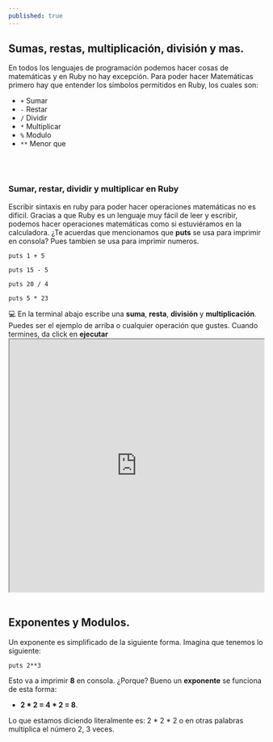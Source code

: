 ```yaml
---
published: true
---
```

## Sumas, restas, multiplicación, división y mas.

En todos los lenguajes de programación podemos hacer cosas de matemáticas y en Ruby no hay excepción. Para poder hacer Matemáticas primero hay que entender los símbolos permitidos en Ruby, los cuales son:

- `+`   Sumar
- `-`   Restar 
- `/`   Dividir
- `*`   Multiplicar
- `%`   Modulo
- `**`  Menor que

<br>
<br>

### Sumar, restar, dividir y multiplicar en Ruby

Escribir sintaxis en ruby para poder hacer operaciones matemáticas no es dificil. Gracias a que Ruby es un lenguaje muy fácil de leer y escribir, podemos hacer operaciones matemáticas como si estuviéramos en la calculadora. ¿Te acuerdas que mencionamos que **puts** se usa para imprimir en consola? Pues tambien se usa para imprimir numeros. 

    puts 1 + 5  

    puts 15 - 5 

    puts 20 / 4 

    puts 5 * 23 
 
<div class="activity"> 
 💻
En la terminal abajo escribe una <strong>suma</strong>, <strong>resta</strong>, <strong>división</strong> y <strong>multiplicación</strong>. Puedes ser el ejemplo de arriba o cualquier operación que gustes. Cuando termines, da click en <strong>ejecutar</strong>
</div> 
 
 <iframe src="https://paiza.io/projects/e/iG02cOeziXbgpfEQ7Zf57Q?theme=monokai" width="100%" height="500" scrolling="no" seamless="seamless"></iframe>
 

<br>
<br>

## Exponentes y Modulos.

Un exponente es simplificado de la siguiente forma. Imagina que tenemos lo siguiente:

    puts 2**3
     
Esto va a imprimir **8** en consola. ¿Porque? Bueno un **exponente** se funciona de esta forma:
- **2  *  2  =  4  *  2  =  8**.

Lo que estamos diciendo literalmente es: 2 * 2 * 2 o en otras palabras multiplica el número 2, 3 veces.


